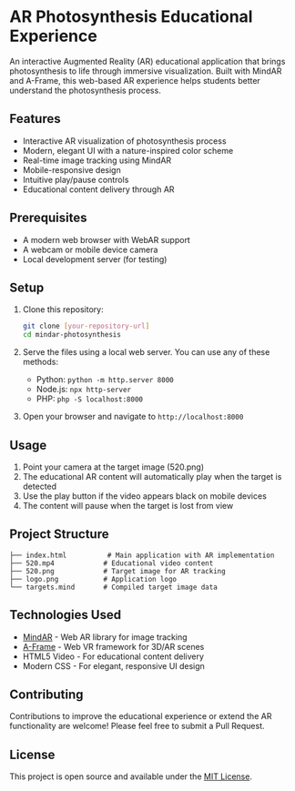 # AR Photosynthesis Educational Experience

An interactive Augmented Reality (AR) educational application that brings photosynthesis to life through immersive visualization. Built with MindAR and A-Frame, this web-based AR experience helps students better understand the photosynthesis process.

## Features

- Interactive AR visualization of photosynthesis process
- Modern, elegant UI with a nature-inspired color scheme
- Real-time image tracking using MindAR
- Mobile-responsive design
- Intuitive play/pause controls
- Educational content delivery through AR

## Prerequisites

- A modern web browser with WebAR support
- A webcam or mobile device camera
- Local development server (for testing)

## Setup

1. Clone this repository:
   ```bash
   git clone [your-repository-url]
   cd mindar-photosynthesis
   ```

2. Serve the files using a local web server. You can use any of these methods:
   - Python: `python -m http.server 8000`
   - Node.js: `npx http-server`
   - PHP: `php -S localhost:8000`

3. Open your browser and navigate to `http://localhost:8000`

## Usage

1. Point your camera at the target image (520.png)
2. The educational AR content will automatically play when the target is detected
3. Use the play button if the video appears black on mobile devices
4. The content will pause when the target is lost from view

## Project Structure

```
├── index.html          # Main application with AR implementation
├── 520.mp4            # Educational video content
├── 520.png            # Target image for AR tracking
├── logo.png           # Application logo
└── targets.mind       # Compiled target image data
```

## Technologies Used

- [MindAR](https://github.com/hiukim/mind-ar-js) - Web AR library for image tracking
- [A-Frame](https://aframe.io/) - Web VR framework for 3D/AR scenes
- HTML5 Video - For educational content delivery
- Modern CSS - For elegant, responsive UI design

## Contributing

Contributions to improve the educational experience or extend the AR functionality are welcome! Please feel free to submit a Pull Request.

## License

This project is open source and available under the [MIT License](LICENSE).